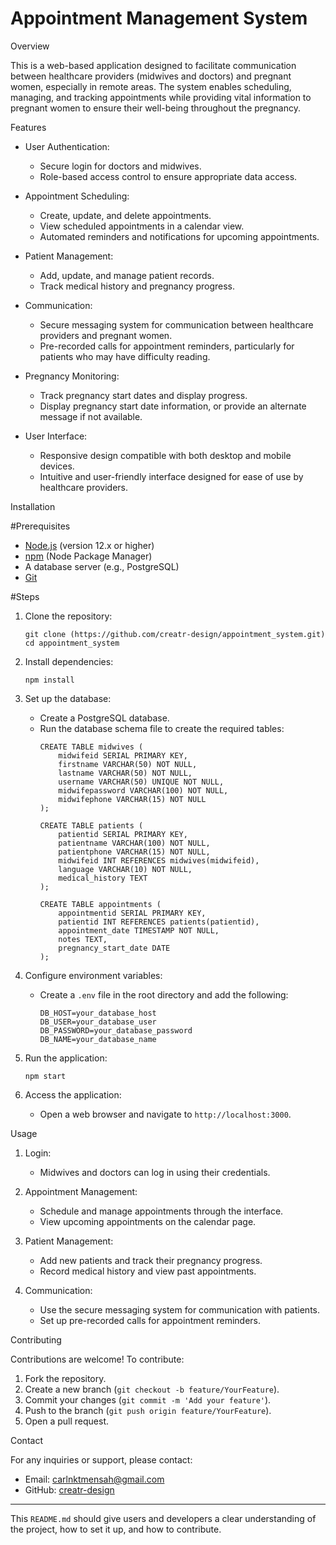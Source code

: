 # Appointment Management System

Overview

This is a web-based application designed to facilitate communication between healthcare providers (midwives and doctors) and pregnant women, especially in remote areas. The system enables scheduling, managing, and tracking appointments while providing vital information to pregnant women to ensure their well-being throughout the pregnancy.

Features

- User Authentication:
  - Secure login for doctors and midwives.
  - Role-based access control to ensure appropriate data access.
  
- Appointment Scheduling:
  - Create, update, and delete appointments.
  - View scheduled appointments in a calendar view.
  - Automated reminders and notifications for upcoming appointments.

- Patient Management:
  - Add, update, and manage patient records.
  - Track medical history and pregnancy progress.
  
- Communication:
  - Secure messaging system for communication between healthcare providers and pregnant women.
  - Pre-recorded calls for appointment reminders, particularly for patients who may have difficulty reading.
  
- Pregnancy Monitoring:
  - Track pregnancy start dates and display progress.
  - Display pregnancy start date information, or provide an alternate message if not available.

- User Interface:
  - Responsive design compatible with both desktop and mobile devices.
  - Intuitive and user-friendly interface designed for ease of use by healthcare providers.

Installation

#Prerequisites

- [Node.js](https://nodejs.org/) (version 12.x or higher)
- [npm](https://www.npmjs.com/) (Node Package Manager)
- A database server (e.g., PostgreSQL)
- [Git](https://git-scm.com/)

#Steps

1. Clone the repository:
   ```
   git clone (https://github.com/creatr-design/appointment_system.git)
   cd appointment_system
   ```

2. Install dependencies:
   ```
   npm install
   ```

3. Set up the database:
   - Create a PostgreSQL database.
   - Run the database schema file to create the required tables:
     ```
     CREATE TABLE midwives (
         midwifeid SERIAL PRIMARY KEY,
         firstname VARCHAR(50) NOT NULL,
         lastname VARCHAR(50) NOT NULL,
         username VARCHAR(50) UNIQUE NOT NULL,
         midwifepassword VARCHAR(100) NOT NULL,
         midwifephone VARCHAR(15) NOT NULL
     );

     CREATE TABLE patients (
         patientid SERIAL PRIMARY KEY,
         patientname VARCHAR(100) NOT NULL,
         patientphone VARCHAR(15) NOT NULL,
         midwifeid INT REFERENCES midwives(midwifeid),
         language VARCHAR(10) NOT NULL,
         medical_history TEXT
     );
     
     CREATE TABLE appointments (
         appointmentid SERIAL PRIMARY KEY,
         patientid INT REFERENCES patients(patientid),
         appointment_date TIMESTAMP NOT NULL,
         notes TEXT,
         pregnancy_start_date DATE
     );
     ```

4. Configure environment variables:
   - Create a `.env` file in the root directory and add the following:
     ```
     DB_HOST=your_database_host
     DB_USER=your_database_user
     DB_PASSWORD=your_database_password
     DB_NAME=your_database_name
     ```

5. Run the application:
   ```
   npm start
   ```

6. Access the application:
   - Open a web browser and navigate to `http://localhost:3000`.

Usage

1. Login:
   - Midwives and doctors can log in using their credentials.
   
2. Appointment Management:
   - Schedule and manage appointments through the interface.
   - View upcoming appointments on the calendar page.

3. Patient Management:
   - Add new patients and track their pregnancy progress.
   - Record medical history and view past appointments.

4. Communication:
   - Use the secure messaging system for communication with patients.
   - Set up pre-recorded calls for appointment reminders.

Contributing

Contributions are welcome! To contribute:

1. Fork the repository.
2. Create a new branch (`git checkout -b feature/YourFeature`).
3. Commit your changes (`git commit -m 'Add your feature'`).
4. Push to the branch (`git push origin feature/YourFeature`).
5. Open a pull request.

Contact

For any inquiries or support, please contact:
- Email: carlnktmensah@gmail.com
- GitHub: [creatr-design](https://github.com/creatr-design)

---

This `README.md` should give users and developers a clear understanding of the project, how to set it up, and how to contribute.

